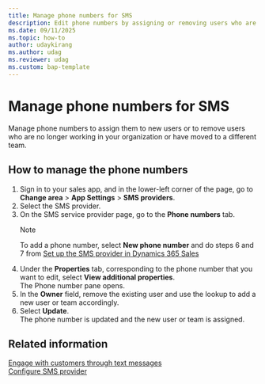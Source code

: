 ```yaml
---
title: Manage phone numbers for SMS
description: Edit phone numbers by assigning or removing users who are no longer working in your organization or moved to a different team.
ms.date: 09/11/2025
ms.topic: how-to
author: udaykirang
ms.author: udag
ms.reviewer: udag
ms.custom: bap-template
---
```


# Manage phone numbers for SMS

Manage phone numbers to assign them to new users or to remove users who are no longer working in your organization or have moved to a different team.  

## How to manage the phone numbers

1. Sign in to your sales app, and in the lower-left corner of the page, go to **Change area** > **App Settings** > **SMS providers**.  
1. Select the SMS provider.  
1. On the SMS service provider page, go to the **Phone numbers** tab.  
    >[!NOTE]
    >To add a phone number, select **New phone number** and do steps 6 and 7 from [Set up the SMS provider in Dynamics 365 Sales](configure-sms-provider.md#set-up-the-sms-provider-in-dynamics-365-sales)  
1. Under the **Properties** tab, corresponding to the phone number that you want to edit, select **View additional properties**.  
    The Phone number pane opens.  
1. In the **Owner** field, remove the existing user and use the lookup to add a new user or team accordingly.  
1. Select **Update**.  
The phone number is updated and the new user or team is assigned.  

## Related information

[Engage with customers through text messages](sms-intro.md)  
[Configure SMS provider](configure-sms-provider.md)  
